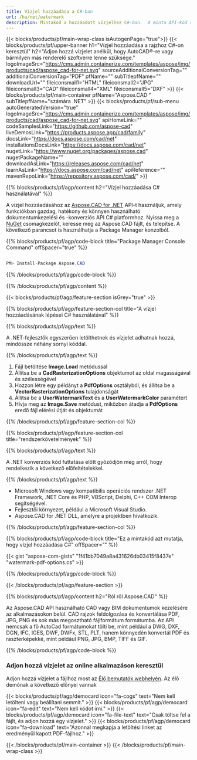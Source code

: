 ```yaml
---
title: Vízjel hozzáadása a C#-ban
url: /hu/net/watermark
description: Mintakód a hozzáadott vízjelhez C#-ban.  A minta API-kód segítségével adjon hozzá vízjelet a VB.NET, Asp.NET vagy bármely .NET-alapú alkalmazás fájljához.
---
```


{{< blocks/products/pf/main-wrap-class isAutogenPage="true">}}
{{< blocks/products/pf/upper-banner h1="Vízjel hozzáadása a rajzhoz C#-on keresztül" h2="Adjon hozzá vízjelet anélkül, hogy AutoCAD®-re vagy bármilyen más renderelő szoftverre lenne szüksége." logoImageSrc="https://cms.admin.containerize.com/templates/aspose/img/products/cad/aspose_cad-for-net.svg" sourceAdditionalConversionTag="" additionalConversionTag="PDF" pfName="" subTitlepfName="" downloadUrl="" fileiconsmall1="HTML" fileiconsmall2="JPG" fileiconsmall3="CAD" fileiconsmall4="XML" fileiconsmall5="DXF" >}}
{{< blocks/products/pf/main-container pfName="Aspose.CAD " subTitlepfName="számára .NET" >}}
{{< blocks/products/pf/sub-menu autoGeneratedVersion="true" logoImageSrc="https://cms.admin.containerize.com/templates/aspose/img/products/cad/aspose_cad-for-net.svg" apiHomeLink="" codeSamplesLink="https://github.com/aspose-cad" liveDemosLink="https://products.aspose.app/cad/family" docsLink="https://docs.aspose.com/cad/net" installationsDocsLink="https://docs.aspose.com/cad/net" nugetLink="https://www.nuget.org/packages/aspose.cad" nugetPackageName="" downloadAsLink="https://releases.aspose.com/cad/net" learnAsLink="https://docs.aspose.com/cad/net" apiReference="" mavenRepoLink="https://repository.aspose.com/cad/" >}}

{{% blocks/products/pf/agp/content h2="Vízjel hozzáadása C# használatával" %}}

A vízjel hozzáadásához az <a href="https://products.aspose.com/cad/net">Aspose.CAD for .NET</a> API-t használjuk, amely funkciókban gazdag, hatékony és könnyen használható dokumentumkezelési és -konverziós API C# platformhoz.  Nyissa meg a <a href="https://www.nuget.org/packages/aspose.cad">NuGet</a> csomagkezelőt, keresse meg az Aspose.CAD fájlt, és telepítse.  A következő parancsot is használhatja a Package Manager konzolból.

{{% blocks/products/pf/agp/code-block title="Package Manager Console Command" offSpacer="true" %}}

```cs

PM> Install-Package Aspose.CAD

```
{{% /blocks/products/pf/agp/code-block %}}

{{% /blocks/products/pf/agp/content %}}

{{< blocks/products/pf/agp/feature-section isGrey="true" >}}

{{% blocks/products/pf/agp/feature-section-col title="A vízjel hozzáadásának lépései C# használatával" %}}

{{% blocks/products/pf/agp/text %}}

A .NET-fejlesztők egyszerűen letölthetnek és vízjelet adhatnak hozzá, mindössze néhány sornyi kóddal.

{{% /blocks/products/pf/agp/text %}}

1. Fájl betöltése **Image.Load** metódussal
1. Állítsa be a **CadRasterizationOptions** objektumot az oldal magasságával és szélességével
1. Hozzon létre egy példányt a **PdfOptions** osztályból, és állítsa be a **VectorRasterizationOptions** tulajdonságát
1. Állítsa be a **UserWatermarkText** és a **UserWatermarkColor** paramétert
1. Hívja meg az **Image.Save** metódust, miközben átadja a **PdfOptions** eredő fájl elérési útját és objektumát

{{% /blocks/products/pf/agp/feature-section-col %}}

{{% blocks/products/pf/agp/feature-section-col title="rendszerkövetelmények" %}}

{{% blocks/products/pf/agp/text %}}

A .NET konverziós kód futtatása előtt győződjön meg arról, hogy rendelkezik a következő előfeltételekkel.

{{% /blocks/products/pf/agp/text %}}

-  Microsoft Windows vagy kompatibilis operációs rendszer .NET Framework, .NET Core és PHP, VBScript, Delphi, C++ COM Interop segítségével.
-  Fejlesztői környezet, például a Microsoft Visual Studio.
-  Aspose.CAD for .NET DLL, amelyre a projektben hivatkozik.

{{% /blocks/products/pf/agp/feature-section-col %}}

{{% blocks/products/pf/agp/code-block title="Ez a mintakód azt mutatja, hogy vízjel hozzáadása C#" offSpacer="" %}}

{{< gist "aspose-com-gists" "1f41bb7049a8a431626db03415f8437e" "watermark-pdf-options.cs" >}}

{{% /blocks/products/pf/agp/code-block %}}

{{< /blocks/products/pf/agp/feature-section >}}

{{% blocks/products/pf/agp/content h2="Ról ről Aspose.CAD" %}}

Az Aspose.CAD API használható CAD vagy BIM dokumentumok kezelésére az alkalmazásokon belül.  CAD rajzok feldolgozása és konvertálása PDF, JPG, PNG és sok más megosztható fájlformátum formátumba.  Az API nemcsak a fő AutoCad formátumokat tölti be, mint például a DWG, DXF, DGN, IFC, IGES, DWF, DWFx, STL, PLT, hanem könnyedén konvertál PDF és raszterképekké, mint például PNG, JPG, BMP, TIFF és GIF.

{{% /blocks/products/pf/agp/code-block %}}

<div class="container-fluid agp-content bg-gray-lighter  aboutfile box-1 vh100 section">
    <div class="container full-width">
        <div class="row">           
    <div class="container-fluid agp-content bg-white aboutfile box-1 vh100 section nopbtm">
        <div class="container">			   
            <div class="row">            
<div class="demobox tc col-md-12 padding-0">
    <h3>Adjon hozzá vízjelet az online alkalmazáson keresztül</h3>    
        <p>Adjon hozzá vízjelet a fájlhoz most az <a href="https://products.aspose.app/cad/watermark">Élő bemutatók webhelyén</a>.  Az élő demónak a következő előnyei vannak</p> 
       
   {{< blocks/products/pf/agp/democard icon="fa-cogs" text="Nem kell letölteni vagy beállítani semmit."  >}}
   {{< blocks/products/pf/agp/democard icon="fa-edit" text="Nem kell kódot írni." >}}
   {{< blocks/products/pf/agp/democard icon="fa-file-text" text="Csak töltse fel a fájlt, és adjon hozzá egy vízjelet." >}}
   {{< blocks/products/pf/agp/democard icon="fa-download" text="Azonnal megkapja a letöltési linket az eredményül kapott PDF-fájlhoz." >}}

</div>
        </div>
    </div>
</div>
    <!-- aboutfile Ends -->
        </div>
    </div>
</div>

{{< /blocks/products/pf/main-container >}}
{{< /blocks/products/pf/main-wrap-class >}}